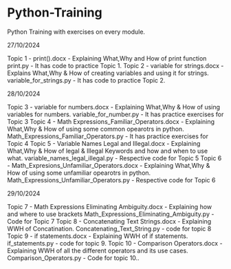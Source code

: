 # Python-Training
Python Training with exercises on every module.

27/10/2024

Topic 1 - print().docx - Explaining What,Why and How of print function 
print.py - It has code to practice Topic 1. 
Topic 2 - variable for strings.docx - Explains What,Why & How of creating variables and using it for strings. 
variable_for_strings.py - It has code to practice Topic 2.

28/10/2024

Topic 3 - variable for numbers.docx - Explaining What,Why & How of using variables for numbers.
variable_for_number.py - It has practice exercises for Topic 3
Topic 4 - Math Expressions_Familiar_Operators.docx - Explaining What,Why & How of using some common opearotrs in python.
Math_Expressions_Familiar_Operators.py -  It has practice exercises for Topic 4
Topic 5 - Variable Names Legal and Illegal.docx - Explaining What,Why & How of legal & Illegal Keywords and how and when to use what.
variable_names_legal_illegal.py - Respective code for Topic 5
Topic 6 - Math_Expresions_Unfamiliar_Operators.docx - Explaining What,Why & How of using some unfamiliar opearotrs in python.
Math_Expressions_Unfamiliar_Operators.py - Respective code for Topic 6

29/10/2024

Topic 7 - Math Expressions Eliminating Ambiguity.docx - Explaining how and where to use brackets
Math_Expressions_Eliminating_Ambiguity.py - Code for Topic 7
Topic 8 - Concatenating Text Strings.docx - Explaining WWH of Concatination.
Concatenating_Text_String.py - code for topic 8
Topic 9 - if statements.docx - Explaining WWH of if statements.
if_statements.py - code for topic 9.
Topic 10 - Comparison Operators.docx - Explaining WWH of all the different operators and its use cases.
Comparison_Operators.py - Code for topic 10..

